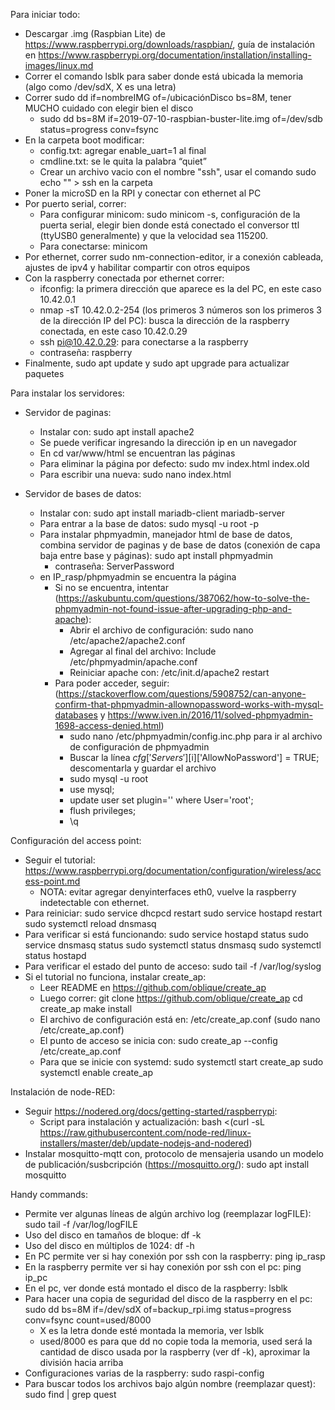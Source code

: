 Para iniciar todo:
- Descargar .img (Raspbian Lite) de https://www.raspberrypi.org/downloads/raspbian/, guía de instalación en https://www.raspberrypi.org/documentation/installation/installing-images/linux.md
- Correr el comando lsblk para saber donde está ubicada la memoria (algo como /dev/sdX, X es una letra)
- Correr sudo dd if=nombreIMG of=/ubicaciónDisco bs=8M, tener MUCHO cuidado con elegir bien el disco
	- sudo dd bs=8M if=2019-07-10-raspbian-buster-lite.img of=/dev/sdb status=progress conv=fsync
- En la carpeta boot modificar:
	- config.txt: agregar enable_uart=1 al final
	- cmdline.txt: se le quita la palabra “quiet”
	- Crear un archivo vacio con el nombre "ssh", usar el comando sudo echo "" > ssh en la carpeta
- Poner la microSD en la RPI y conectar con ethernet al PC
- Por puerto serial, correr:
	- Para configurar minicom: sudo minicom -s, configuración de la puerta serial, elegir bien donde está conectado el conversor ttl (ttyUSB0 generalmente) y que la velocidad sea 115200.
	- Para conectarse: minicom 
- Por ethernet, correr sudo nm-connection-editor, ir a conexión cableada, ajustes de ipv4 y habilitar compartir con otros equipos
- Con la raspberry conectada por ethernet correr:
	- ifconfig: la primera dirección que aparece es la del PC, en este caso 10.42.0.1
	- nmap -sT 10.42.0.2-254 (los primeros 3 números son los primeros 3 de la dirección IP del PC): busca la dirección de la raspberry conectada, en este caso 10.42.0.29
	- ssh pi@10.42.0.29: para conectarse a la raspberry
	- contraseña: raspberry
- Finalmente, sudo apt update y sudo apt upgrade para actualizar paquetes

Para instalar los servidores:

- Servidor de paginas:
	- Instalar con: sudo apt install apache2
	- Se puede verificar ingresando la dirección ip en un navegador
	- En cd var/www/html se encuentran las páginas
	- Para eliminar la página por defecto: sudo mv index.html index.old
	- Para escribir una nueva: sudo nano index.html

- Servidor de bases de datos:
	- Instalar con: sudo apt install mariadb-client mariadb-server
	- Para entrar a la base de datos: sudo mysql -u root -p
	- Para instalar phpmyadmin, manejador html de base de datos, combina servidor de paginas y de base de datos (conexión de capa baja entre base y páginas): sudo apt install phpmyadmin
		- contraseña: ServerPassword
	- en IP_rasp/phpmyadmin se encuentra la página
		- Si no se encuentra, intentar (https://askubuntu.com/questions/387062/how-to-solve-the-phpmyadmin-not-found-issue-after-upgrading-php-and-apache): 
			* Abrir el archivo de configuración: sudo nano /etc/apache2/apache2.conf
			* Agregar al final del archivo: Include /etc/phpmyadmin/apache.conf
			* Reiniciar apache con: /etc/init.d/apache2 restart
		- Para poder acceder, seguir: (https://stackoverflow.com/questions/5908752/can-anyone-confirm-that-phpmyadmin-allownopassword-works-with-mysql-databases y https://www.iven.in/2016/11/solved-phpmyadmin-1698-access-denied.html)
			* sudo nano /etc/phpmyadmin/config.inc.php para ir al archivo de configuración de phpmyadmin
			* Buscar la línea $cfg['Servers'][$i]['AllowNoPassword'] = TRUE; descomentarla y guardar el archivo
			* sudo mysql -u root
			* use mysql;
			* update user set plugin='' where User='root';
			* flush privileges;
			* \q

Configuración del access point:

- Seguir el tutorial: https://www.raspberrypi.org/documentation/configuration/wireless/access-point.md
	- NOTA: evitar agregar denyinterfaces eth0, vuelve la raspberry indetectable con ethernet.
- Para reiniciar:
	sudo service dhcpcd restart
	sudo service hostapd restart
	sudo systemctl reload dnsmasq
- Para verificar si está funcionando:
	sudo service hostapd status
	sudo service dnsmasq status
	sudo systemctl status dnsmasq
	sudo systemctl status hostapd
- Para verificar el estado del punto de acceso: sudo tail -f /var/log/syslog
- Si el tutorial no funciona, instalar create_ap:
	- Leer README en https://github.com/oblique/create_ap
	- Luego correr:
	git clone https://github.com/oblique/create_ap
	cd create_ap
	make install
	- El archivo de configuración está en: /etc/create_ap.conf (sudo nano /etc/create_ap.conf)
	- El punto de acceso se inicia con: sudo create_ap --config /etc/create_ap.conf
	- Para que se inicie con systemd: 
	sudo systemctl start create_ap
	sudo systemctl enable create_ap

Instalación de node-RED:

- Seguir https://nodered.org/docs/getting-started/raspberrypi:
	- Script para instalación y actualización: bash <(curl -sL https://raw.githubusercontent.com/node-red/linux-installers/master/deb/update-nodejs-and-nodered) 
- Instalar mosquitto-mqtt con, protocolo de mensajeria usando un modelo de publicación/susbcripción (https://mosquitto.org/): sudo apt install mosquitto

Handy commands:

- Permite ver algunas líneas de algún archivo log (reemplazar logFILE): sudo tail -f /var/log/logFILE
- Uso del disco en tamaños de bloque: df -k
- Uso del disco en múltiplos de 1024: df -h 
- En PC permite ver si hay conexión por ssh con la raspberry: ping ip_rasp 
- En la raspberry permite ver si hay conexión por ssh con el pc: ping ip_pc
- En el pc, ver donde está montado el disco de la raspberry: lsblk
- Para hacer una copia de seguridad del disco de la raspberry en el pc: sudo dd bs=8M if=/dev/sdX of=backup_rpi.img status=progress conv=fsync count=used/8000
	- X es la letra donde esté montada la memoria, ver lsblk
	- used/8000 es para que dd no copie toda la memoria, used será la cantidad de disco usada por la raspberry (ver df -k), aproximar la división hacia arriba
- Configuraciones varias de la raspberry: sudo raspi-config
- Para buscar todos los archivos bajo algún nombre (reemplazar quest): sudo find | grep quest

